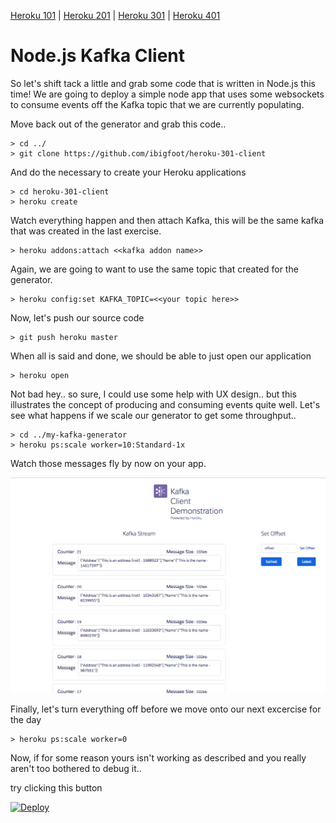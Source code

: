[Heroku 101](https://github.com/ibigfoot/heroku-101) | [Heroku 201](https://github.com/ibigfoot/heroku-201) | [Heroku 301](https://github.com/ibigfoot/heroku-301) | [Heroku 401](https://github.com/ibigfoot/heroku-401)

# Node.js Kafka Client
So let's shift tack a little and grab some code that is written in Node.js this time! We are going to deploy a simple node app that uses some websockets to consume events off the Kafka topic that we are currently populating.

Move back out of the generator and grab this code..
```
> cd ../
> git clone https://github.com/ibigfoot/heroku-301-client
```

And do the necessary to create your Heroku applications
```
> cd heroku-301-client
> heroku create 
```

Watch everything happen and then attach Kafka, this will be the same kafka that was created in the last exercise. 

```
> heroku addons:attach <<kafka addon name>>
```

Again, we are going to want to use the same topic that created for the generator. 

```
> heroku config:set KAFKA_TOPIC=<<your topic here>>
```

Now, let's push our source code

```
> git push heroku master
```

When all is said and done, we should be able to just open our application

```
> heroku open
```

Not bad hey.. so sure, I could use some help with UX design.. but this illustrates the concept of producing and consuming events quite well. 
Let's see what happens if we scale our generator to get some throughput.. 

```
> cd ../my-kafka-generator
> heroku ps:scale worker=10:Standard-1x
```

Watch those messages fly by now on your app. 

![Client](images/6-kafkaClient.png)

Finally, let's turn everything off before we move onto our next excercise for the day

```
> heroku ps:scale worker=0
```

Now, if for some reason yours isn't working as described and you really aren't too bothered to debug it.. 

try clicking this button 

[![Deploy](https://www.herokucdn.com/deploy/button.svg)](https://heroku.com/deploy)
